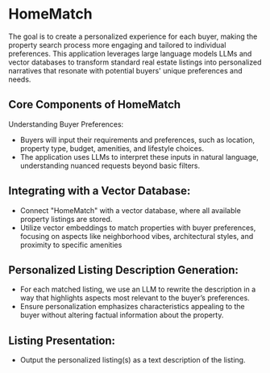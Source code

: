 # HomeMatch
The goal is to create a personalized experience for each buyer, making the property search process more engaging and tailored to individual preferences. This application leverages large language models LLMs and vector databases to transform standard real estate listings into personalized narratives that resonate with potential buyers' unique preferences and needs.

## Core Components of HomeMatch
Understanding Buyer Preferences:
- Buyers will input their requirements and preferences, such as location, property type, budget, amenities, and lifestyle choices.
- The application uses LLMs to interpret these inputs in natural language, understanding nuanced requests beyond basic filters.
## Integrating with a Vector Database:

- Connect "HomeMatch" with a vector database, where all available property listings are stored.
- Utilize vector embeddings to match properties with buyer preferences, focusing on aspects like neighborhood vibes, architectural styles, and proximity to specific amenities

## Personalized Listing Description Generation:

- For each matched listing, we use an LLM to rewrite the description in a way that highlights aspects most relevant to the buyer’s preferences.
- Ensure personalization emphasizes characteristics appealing to the buyer without altering factual information about the property.

## Listing Presentation:

- Output the personalized listing(s) as a text description of the listing.
